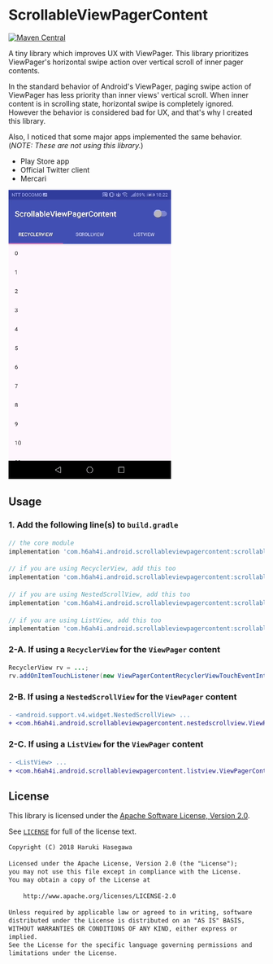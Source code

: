 ScrollableViewPagerContent
===============

[![Maven Central](https://maven-badges.herokuapp.com/maven-central/com.h6ah4i.android.scrollableviewpagercontent/scrollableviewpagercontent/badge.svg)](https://maven-badges.herokuapp.com/maven-central/com.h6ah4i.android.scrollableviewpagercontent/scrollableviewpagercontent)


A tiny library which improves UX with ViewPager. This library prioritizes ViewPager's horizontal swipe action over vertical scroll of inner pager contents.

In the standard behavior of Android's ViewPager, paging swipe action of ViewPager has less priority than inner views' vertical scroll. When inner content is in scrolling state, horizontal swipe is completely ignored. However the behavior is considered bad for UX, and that's why I created this library.

Also, I noticed that some major apps implemented the same behavior. (*NOTE: These are not using this library.*)

- Play Store app
- Official Twitter client
- Mercari


![Demo app](./images/capture.gif)

Usage
---

### 1. Add the following line(s) to `build.gradle`

```gradle
// the core module
implementation 'com.h6ah4i.android.scrollableviewpagercontent:scrollableviewpagercontent:1.0.0'

// if you are using RecyclerView, add this too
implementation 'com.h6ah4i.android.scrollableviewpagercontent:scrollableviewpagercontent-recyclerview:1.0.0'

// if you are using NestedScrollView, add this too
implementation 'com.h6ah4i.android.scrollableviewpagercontent:scrollableviewpagercontent-nestedscrollview:1.0.0'

// if you are using ListView, add this too
implementation 'com.h6ah4i.android.scrollableviewpagercontent:scrollableviewpagercontent-listview:1.0.0'

```

### 2-A. If using a `RecyclerView` for the `ViewPager` content

```java
RecyclerView rv = ...;
rv.addOnItemTouchListener(new ViewPagerContentRecyclerViewTouchEventInterceptor());
```


### 2-B. If using a `NestedScrollView` for the `ViewPager` content

```diff
- <android.support.v4.widget.NestedScrollView> ...
+ <com.h6ah4i.android.scrollableviewpagercontent.nestedscrollview.ViewPagerContentNestedScrollView> ...

```


### 2-C. If using a `ListView` for the `ViewPager` content

```diff
- <ListView> ...
+ <com.h6ah4i.android.scrollableviewpagercontent.listview.ViewPagerContentListView> ...

```


License
---

This library is licensed under the [Apache Software License, Version 2.0](http://www.apache.org/licenses/LICENSE-2.0).

See [`LICENSE`](LICENSE) for full of the license text.

    Copyright (C) 2018 Haruki Hasegawa

    Licensed under the Apache License, Version 2.0 (the "License");
    you may not use this file except in compliance with the License.
    You may obtain a copy of the License at

        http://www.apache.org/licenses/LICENSE-2.0

    Unless required by applicable law or agreed to in writing, software
    distributed under the License is distributed on an "AS IS" BASIS,
    WITHOUT WARRANTIES OR CONDITIONS OF ANY KIND, either express or implied.
    See the License for the specific language governing permissions and
    limitations under the License.
